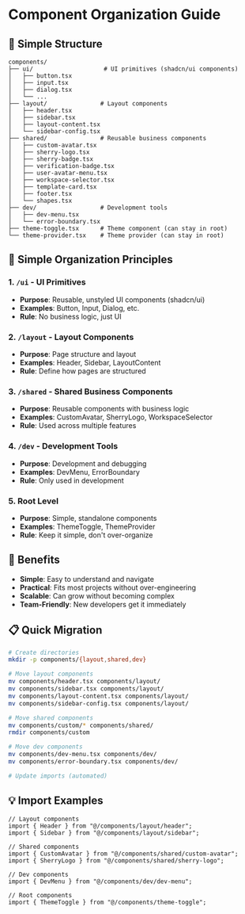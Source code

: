 # Component Organization Guide

## 📁 Simple Structure

```
components/
├── ui/                    # UI primitives (shadcn/ui components)
│   ├── button.tsx
│   ├── input.tsx
│   ├── dialog.tsx
│   └── ...
├── layout/               # Layout components
│   ├── header.tsx
│   ├── sidebar.tsx
│   ├── layout-content.tsx
│   └── sidebar-config.tsx
├── shared/               # Reusable business components
│   ├── custom-avatar.tsx
│   ├── sherry-logo.tsx
│   ├── sherry-badge.tsx
│   ├── verification-badge.tsx
│   ├── user-avatar-menu.tsx
│   ├── workspace-selector.tsx
│   ├── template-card.tsx
│   ├── footer.tsx
│   └── shapes.tsx
├── dev/                  # Development tools
│   ├── dev-menu.tsx
│   └── error-boundary.tsx
├── theme-toggle.tsx      # Theme component (can stay in root)
└── theme-provider.tsx    # Theme provider (can stay in root)
```

## 🎯 Simple Organization Principles

### **1. `/ui` - UI Primitives**
- **Purpose**: Reusable, unstyled UI components (shadcn/ui)
- **Examples**: Button, Input, Dialog, etc.
- **Rule**: No business logic, just UI

### **2. `/layout` - Layout Components**
- **Purpose**: Page structure and layout
- **Examples**: Header, Sidebar, LayoutContent
- **Rule**: Define how pages are structured

### **3. `/shared` - Shared Business Components**
- **Purpose**: Reusable components with business logic
- **Examples**: CustomAvatar, SherryLogo, WorkspaceSelector
- **Rule**: Used across multiple features

### **4. `/dev` - Development Tools**
- **Purpose**: Development and debugging
- **Examples**: DevMenu, ErrorBoundary
- **Rule**: Only used in development

### **5. Root Level**
- **Purpose**: Simple, standalone components
- **Examples**: ThemeToggle, ThemeProvider
- **Rule**: Keep it simple, don't over-organize

## 🚀 Benefits

- **Simple**: Easy to understand and navigate
- **Practical**: Fits most projects without over-engineering
- **Scalable**: Can grow without becoming complex
- **Team-Friendly**: New developers get it immediately

## 📋 Quick Migration

```bash
# Create directories
mkdir -p components/{layout,shared,dev}

# Move layout components
mv components/header.tsx components/layout/
mv components/sidebar.tsx components/layout/
mv components/layout-content.tsx components/layout/
mv components/sidebar-config.tsx components/layout/

# Move shared components
mv components/custom/* components/shared/
rmdir components/custom

# Move dev components
mv components/dev-menu.tsx components/dev/
mv components/error-boundary.tsx components/dev/

# Update imports (automated)
```

## 💡 Import Examples

```tsx
// Layout components
import { Header } from "@/components/layout/header";
import { Sidebar } from "@/components/layout/sidebar";

// Shared components
import { CustomAvatar } from "@/components/shared/custom-avatar";
import { SherryLogo } from "@/components/shared/sherry-logo";

// Dev components
import { DevMenu } from "@/components/dev/dev-menu";

// Root components
import { ThemeToggle } from "@/components/theme-toggle";
``` 